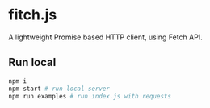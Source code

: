 # fitch.js
A lightweight Promise based HTTP client, using Fetch API.

## Run local
```sh
npm i
npm start # run local server
npm run examples # run index.js with requests
```
